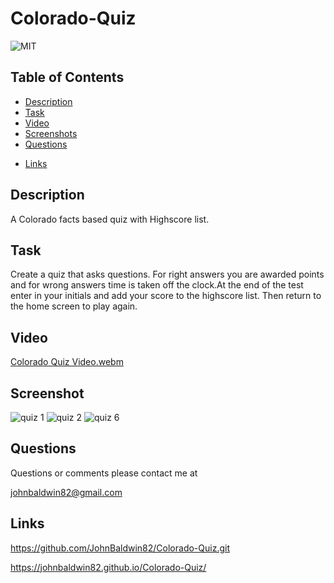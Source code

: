# Colorado-Quiz

![MIT](https://img.shields.io/badge/License-MIT-yellow.svg)

## Table of Contents

- [Description](#description)
- [Task](#task)
- [Video](#video)
- [Screenshots](#screenshots)
- [Questions](#questions)
* [Links](#links)

## Description

A Colorado facts based quiz with Highscore list.

## Task

Create a quiz that asks questions. For right answers you are awarded
points and for wrong answers time is taken off the clock.At the end
of the test enter in your initials and add your score to the highscore
list. Then return to the home screen to play again.

## Video

[Colorado Quiz Video.webm](https://github.com/JohnBaldwin82/Colorado-Quiz/assets/124854286/a74dfe05-05cf-4b6d-8751-2a7b6b65065c)


## Screenshot
![quiz 1](https://github.com/JohnBaldwin82/Colorado-Quiz/assets/124854286/1468fd31-6feb-46d4-97d7-5f00ed4ff414)
![quiz 2](https://github.com/JohnBaldwin82/Colorado-Quiz/assets/124854286/30bd0437-5f7d-4ad4-83a3-3c3f51ea7341)
![quiz 6](https://github.com/JohnBaldwin82/Colorado-Quiz/assets/124854286/70de6853-6521-4794-8952-c0fd9033b0a0)



## Questions

Questions or comments please contact me at

johnbaldwin82@gmail.com


## Links

https://github.com/JohnBaldwin82/Colorado-Quiz.git

https://johnbaldwin82.github.io/Colorado-Quiz/


